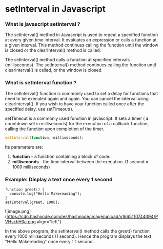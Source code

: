 # setInterval in Javascript

### What is javascript setInterval ?

The setInterval() method in Javascript is used to repeat a specified function at every given time interval. It evaluates an expression or calls a function at a given interval. This method continues calling the function until the window is closed or the clearInterval() method is called. 

The setInterval() method calls a function at specified intervals (milliseconds). The setInterval() method continues calling the function until clearInterval() is called, or the window is closed. 


### What is setInterval function ?

The setInterval() function is commonly used to set a delay for functions that need to be executed again and again. You can cancel the interval using clearInterval(). If you wish to have your function called once after the specified delay, use setTimeout(). 

setTimeout is a commonly used function in javascript. It sets a timer ( a countdown set in milliseconds) for the execution of a callback function, calling the function upon completion of the timer. 

```javascript
setInterval(function, milliseconds);
```
Its parameters are:
1. **function** - a function containing a block of code.
2. **milliseconds** - the time interval between the execution. (1 second = 1000 milliseconds)

### Example: Display a text once every 1 second

```
function greet() {
  console.log("Hello Makereading");
}
setInterval(greet, 1000);

```


![image.png](https://cdn.hashnode.com/res/hashnode/image/upload/v1665110744094/PVHskhH0a.png align="left")

In the above program, the setInterval() method calls the greet() function every 1000 milliseconds (1 second). Hence the program displays the text "Hello Makereading" once every 1 1 second. 

